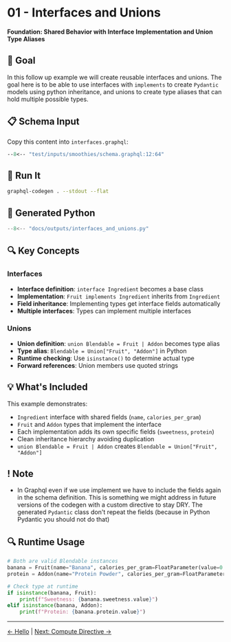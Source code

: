 # 01 - Interfaces and Unions

**Foundation: Shared Behavior with Interface Implementation and Union Type Aliases**

## 🎯 Goal

In this follow up example we will create reusable interfaces and unions. The goal here is to be able to use interfaces with `implements` to create `Pydantic` models using python inheritance, and unions to create type aliases that can hold multiple possible types.

## 📋 Schema Input

Copy this content into `interfaces.graphql`:

```graphql
--8<-- "test/inputs/smoothies/schema.graphql:12:64"
```

## 🚀 Run It

```bash
graphql-codegen . --stdout --flat
```

## 🐍 Generated Python

```python
--8<-- "docs/outputs/interfaces_and_unions.py"
```

## 🔍 Key Concepts

### Interfaces
- **Interface definition**: `interface Ingredient` becomes a base class
- **Implementation**: `Fruit implements Ingredient` inherits from `Ingredient`
- **Field inheritance**: Implementing types get interface fields automatically
- **Multiple interfaces**: Types can implement multiple interfaces

### Unions
- **Union definition**: `union Blendable = Fruit | Addon` becomes type alias
- **Type alias**: `Blendable = Union["Fruit", "Addon"]` in Python
- **Runtime checking**: Use `isinstance()` to determine actual type
- **Forward references**: Union members use quoted strings

## 💡 What's Included

This example demonstrates:
- `Ingredient` interface with shared fields (`name`, `calories_per_gram`)
- `Fruit` and `Addon` types that implement the interface
- Each implementation adds its own specific fields (`sweetness`, `protein`)
- Clean inheritance hierarchy avoiding duplication
- `union Blendable = Fruit | Addon` creates `Blendable = Union["Fruit", "Addon"]`

## ! Note 
- In Graphql even if we use implement we have to include the fields again in the schema definition. This is something we might address in future versions of the codegen with a custom directive to stay DRY. The generated `Pydantic` class don't repeat the fields (because in Python Pydantic you should not do that) 

## 🔍 Runtime Usage

```python
# Both are valid Blendable instances
banana = Fruit(name="Banana", calories_per_gram=FloatParameter(value=0.89), sweetness=FloatParameter(value=8.5))
protein = Addon(name="Protein Powder", calories_per_gram=FloatParameter(value=4.0), protein=FloatParameter(value=25.0))

# Check type at runtime
if isinstance(banana, Fruit):
    print(f"Sweetness: {banana.sweetness.value}")
elif isinstance(banana, Addon):
    print(f"Protein: {banana.protein.value}")
```

---

[← Hello](00-hello.md) | [Next: Compute Directive →](02-compute-directive.md) 